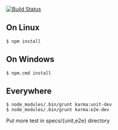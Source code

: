 [![Build Status](https://travis-ci.org/calbrecht/angular-tiny-skeleton.png?branch=master)](https://travis-ci.org/calbrecht/angular-tiny-skeleton?branch=master)

On Linux
--------
    $ npm install

On Windows
----------
    $ npm.cmd install

Everywhere
----------
    $ node_modules/.bin/grunt karma:unit-dev
    $ node_modules/.bin/grunt karma:e2e-dev

Put more test in specs/{unit,e2e} directory
